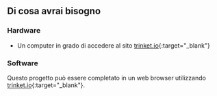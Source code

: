 ## Di cosa avrai bisogno

### Hardware

+ Un computer in grado di accedere al sito [trinket.io](https://trinket.io){:target="_blank"}

### Software

Questo progetto può essere completato in un web browser utilizzando [trinket.io](https://trinket.io){:target="_blank"}.